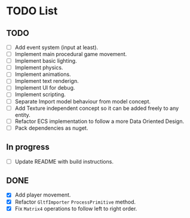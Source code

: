# TODO List

## TODO
- [ ] Add event system (input at least).
- [ ] Implement main procedural game movement.
- [ ] Implement basic lighting.
- [ ] Implement physics.
- [ ] Implement animations.
- [ ] Implement text renderign.
- [ ] Implement UI for debug.
- [ ] Implement scripting.
- [ ] Separate Import model behaviour from model concept.
- [ ] Add Texture independent concept so it can be added freely to any entity.
- [ ] Refactor ECS implementation to follow a more Data Oriented Design.
- [ ] Pack dependencies as nuget.

## In progress
- [ ] Update README with build instructions.

## DONE
- [x] Add player movement.
- [x] Refactor `GltfImporter` `ProcessPrimitive` method.
- [x] Fix `Matrix4` operations to follow left to right order.